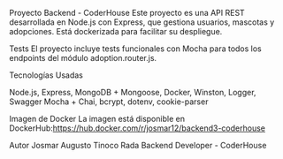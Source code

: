 Proyecto Backend - CoderHouse
Este proyecto es una API REST desarrollada en Node.js con Express, que gestiona usuarios, mascotas y adopciones. Está dockerizada para facilitar su despliegue.

Tests
El proyecto incluye tests funcionales con Mocha para todos los endpoints del módulo adoption.router.js.

Tecnologías Usadas

Node.js, Express, MongoDB + Mongoose, Docker, Winston, Logger, Swagger
Mocha + Chai, bcrypt, dotenv, cookie-parser

Imagen de Docker
La imagen está disponible en DockerHub:https://hub.docker.com/r/josmar12/backend3-coderhouse

Autor
Josmar Augusto Tinoco Rada
Backend Developer - CoderHouse